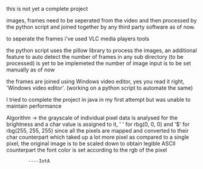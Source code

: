 this is not yet a complete project

images, frames need to be seperated from the video and then processed by the python script and joined together by any third party software as of now.

to seperate the frames i've used VLC media players tools

the python script uses the pillow library to process the images, an additional feature to auto detect the number of frames in any sub directory (to be processed) is yet to be implemeted
    the number of image input is to be set manually as of now

the frames are joined using Windows video editor, yes you read it right, 'Windows video editor'. (working on a python script to automate the same)

I tried to complete the project in java in my first attempt but was unable to maintain performance


Algorithm ->
    the grayscale of individual pixel data is analysed for the brightness and a char value is assigned to it, ' ' for rbg(0, 0, 0) and '$' for rbg(255, 255, 255)
    since all the pixels are mapped and converted to their char counterpart which taked up a lot more pixel as compared to a single pixel, the original image is to be scaled down to obtain legible ASCII counterpart
    the font color is set according to the rgb of the pixel

            ----IotA